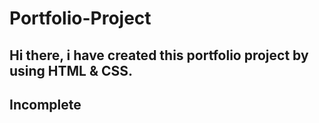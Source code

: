 # Portfolio-Project
## Hi there, i have created this portfolio project by using HTML & CSS.
## Incomplete 
